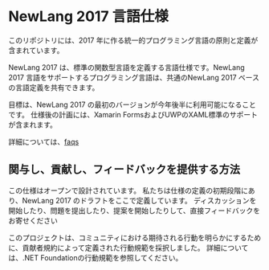 # NewLang 2017 言語仕様

このリポジトリには、2017 年に作る統一的プログラミング言語の原則と定義が含まれています。

NewLang 2017 は、標準の関数型言語を定義する言語仕様です。NewLang 2017 言語をサポートするプログラミング言語は、共通のNewLang 2017 ベースの言語定義を共有できます。

目標は、NewLang 2017 の最初のバージョンが今年後半に利用可能になることです。 仕様後の計画には、Xamarin FormsおよびUWPのXAML標準のサポートが含まれます。

詳細については、[faqs](docs/faqs)

## 関与し、貢献し、フィードバックを提供する方法

この仕様はオープンで設計されています。 私たちは仕様の定義の初期段階にあり、NewLang 2017 のドラフトをここで定義しています。 ディスカッションを開始したり、問題を提出したり、提案を開始したりして、直接フィードバックをお寄せください

このプロジェクトは、コミュニティにおける期待される行動を明らかにするために、貢献者規約によって定義された行動規範を採択しました。 詳細については、.NET Foundationの行動規範を参照してください。
